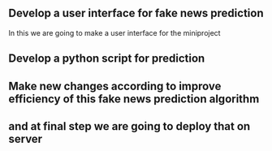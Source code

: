 ## Develop a user interface for fake news prediction
In this we are going to make a user interface for the miniproject

## Develop a python script for prediction 

## Make new changes according to improve efficiency of this fake news prediction algorithm

## and at final step we are going to deploy that on server
